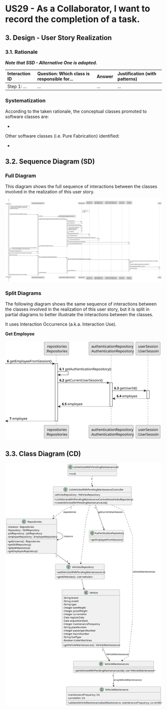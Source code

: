 # US29 - As a Collaborator, I want to record the completion of a task.

## 3. Design - User Story Realization 

### 3.1. Rationale

_**Note that SSD - Alternative One is adopted.**_

| Interaction ID | Question: Which class is responsible for... | Answer | Justification (with patterns) |
|:---------------|:--------------------------------------------|:-------|:------------------------------|
| Step 1: ...    | ...                                         | ...    | ...                           |


### Systematization ##

According to the taken rationale, the conceptual classes promoted to software classes are: 

* 

Other software classes (i.e. Pure Fabrication) identified: 

* 


## 3.2. Sequence Diagram (SD)


### Full Diagram

This diagram shows the full sequence of interactions between the classes involved in the realization of this user story.

![Sequence Diagram - Full](svg/us29-sequence-diagram-full.svg)

### Split Diagrams

The following diagram shows the same sequence of interactions between the classes involved in the realization of this user story, but it is split in partial diagrams to better illustrate the interactions between the classes.

It uses Interaction Occurrence (a.k.a. Interaction Use).

**Get Employee**

![Sequence Diagram - Partial - Get Employee](svg/us29-sequence-diagram-partial-get-employee.svg)

## 3.3. Class Diagram (CD)

![Class Diagram](svg/us29-class-diagram.svg)